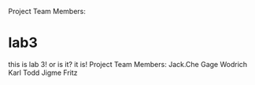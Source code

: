 Project Team Members:
# lab3
this is lab 3! or is it? it is!
Project Team Members:
Jack.Che
Gage Wodrich
Karl Todd
Jigme Fritz

